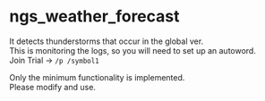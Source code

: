 # ngs_weather_forecast
  It detects thunderstorms that occur in the global ver.  
  This is monitoring the logs, so you will need to set up an autoword.   
  Join Trial -> `/p /symbol1`
  
  Only the minimum functionality is implemented.  
  Please modify and use.
